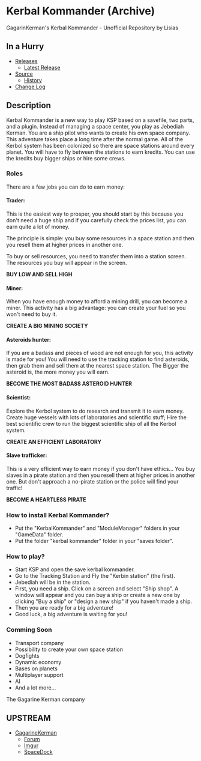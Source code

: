 # Kerbal Kommander (Archive)

GagarinKerman's Kerbal Kommander - Unofficial Repository by Lisias


## In a Hurry

* [Releases](./Archive)
	* [Latest Release](https://github.com/net-lisias-kspu/kerbal-kommander/releases)
* [Source](https://github.com/net-lisias-kspu/kerbal-kommander)
	* [History](https://github.com/net-lisias-kspu/kerbal-kommander/tree/History)
* [Change Log](./CHANGE_LOG.md)


## Description

Kerbal Kommander is a new way to play KSP based on a savefile, two parts, and a plugin. Instead of managing a space center, you play as Jebediah Kerman. You are a ship pilot who wants to create his own space company. This adventure takes place a long time after the normal game. All of the Kerbol system has been colonized so there are space stations around every planet. You will have to fly between the stations to earn kredits. You can use the kredits buy bigger ships or hire some crews.
 
### Roles

There are a few jobs you can do to earn money:

#### Trader:

This is the easiest way to prosper, you should start by this because you don't need a huge ship and if you carefully check the prices list, you can earn quite a lot of money.

The principle is simple: you buy some resources in a space station and then you resell them at higher prices in another one.

To buy or sell resources, you need to transfer them into a station screen. The resources you buy will appear in the screen.

**BUY LOW AND SELL HIGH**
 
#### Miner:

When you have enough money to afford a mining drill, you can become a miner. This activity has a big advantage: you can create your fuel so you won't need to buy it.

**CREATE A BIG MINING SOCIETY**
 
#### Asteroids hunter:

If you are a badass and pieces of wood are not enough for you, this activity is made for you! You will need to use the tracking station to find asteroids, then grab them and sell them at the nearest space station. The Bigger the asteroid is, the more money you will earn.

**BECOME THE MOST BADASS ASTEROID HUNTER**
 
#### Scientist:

Explore the Kerbol system to do research and transmit it to earn money. Create huge vessels with lots of laboratories and scientific stuff; Hire the best scientific crew to run the biggest scientific ship of all the Kerbol system.

**CREATE AN EFFICIENT LABORATORY**
 
#### Slave trafficker:

This is a very efficient way to earn money if you don't have ethics… You buy slaves in a pirate station and then you resell them at higher prices in another one. But don't approach a no-pirate station or the police will find your traffic!

**BECOME A HEARTLESS PIRATE**
 

### How to install Kerbal Kommander?

- Put the "KerbalKommander" and "ModuleManager" folders in your "GameData" folder.
- Put the folder "kerbal kommander" folder in your "saves folder".


### How to play?

- Start KSP and open the save kerbal kommander.
- Go to the Tracking Station and Fly the "Kerbin station" (the﻿ first).
- Jebediah will be in the station.
- First, you need a ship. Click on a screen and select "Ship shop". A window will appear and you can buy a ship or create a new one by clicking "Buy a ship" or "design a new ship" if you haven't made a ship.
- Then you are ready for a big adventure!
- Good luck, a big adventure is waiting for you!
 

### Comming Soon

- Transport company
- Possibility to create your own space station
- Dogfights
- Dynamic economy
- Bases on planets
- Multiplayer support
- AI
- And a lot more...

The Gagarine Kerman company


## UPSTREAM

* [GagarineKerman](https://forum.kerbalspaceprogram.com/index.php?/profile/158658-gagarinekerman/)
	+ [Forum](https://forum.kerbalspaceprogram.com/index.php?/topic/142257-12-kerbal-kommander-a-new-way-to-play-ksp/)
	+ [Imgur](https://imgur.com/a/c9WsC)
	+ [SpaceDock](https://spacedock.info/mod/781/Kerbal%20Kommander)
